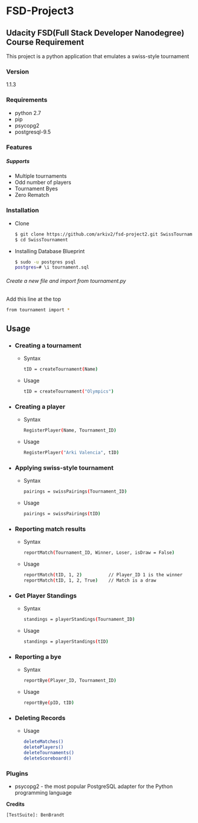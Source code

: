 # FSD-Project3
## Udacity FSD(Full Stack Developer Nanodegree) Course Requirement 
This project is a python application that emulates a swiss-style tournament

### Version
1.1.3

### Requirements
* python 2.7
* pip
* psycopg2
* postgresql-9.5

### Features
##### Supports
* Multiple tournaments
* Odd number of players
* Tournament Byes
* Zero Rematch


### Installation
* Clone
    ```sh
    $ git clone https://github.com/arkiv2/fsd-project2.git SwissTournament
    $ cd SwissTournament
    ```
* Installing Database Blueprint
    ```sh
    $ sudo -u postgres psql
    postgres=# \i tournament.sql
    ```
    
###### Create a new file and import from tournament.py
Add this line at the top
```sh
from tournament import *
```

## Usage
* ### Creating a tournament
    * Syntax
        ```sh
        tID = createTournament(Name)
        ```
    * Usage
        ```sh
        tID = createTournament("Olympics")
        ```

* ### Creating a player
    * Syntax
        ```sh
        RegisterPlayer(Name, Tournament_ID)
        ```
    * Usage
        ```sh
        RegisterPlayer("Arki Valencia", tID)
        ```

* ### Applying swiss-style tournament
    * Syntax
        ```sh
        pairings = swissPairings(Tournament_ID)
        ```
    * Usage
        ```sh
        pairings = swissPairings(tID)
        ```

* ### Reporting match results
    * Syntax
        ```sh
        reportMatch(Tournament_ID, Winner, Loser, isDraw = False)
        ```
    * Usage
        ```sh
        reportMatch(tID, 1, 2)          // Player_ID 1 is the winner
        reportMatch(tID, 1, 2, True)    // Match is a draw
        ```

* ### Get Player Standings
    * Syntax
        ```sh
        standings = playerStandings(Tournament_ID)
        ```
    * Usage
        ```sh
        standings = playerStandings(tID)
        ```

* ### Reporting a bye
    * Syntax
        ```sh
        reportBye(Player_ID, Tournament_ID)
        ```
    * Usage
        ```sh
        reportBye(pID, tID)
        ```
        
* ### Deleting Records
    * Usage
        ```sh
        deleteMatches()
        deletePlayers()
        deleteTournaments()
        deleteScoreboard()
        ```

### Plugins
* psycopg2 - the most popular PostgreSQL adapter for the Python programming language


**Credits**

    [TestSuite]: BenBrandt
